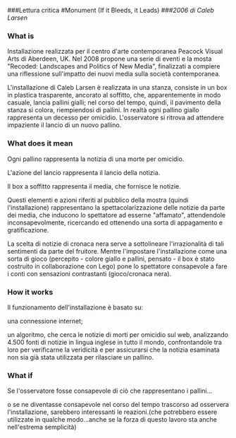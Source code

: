 ###Lettura critica
#Monument (If it Bleeds, it Leads)
###_2006 di Caleb Larsen_

### What is
Installazione realizzata per il centro d'arte contemporanea Peacock Visual Arts di Aberdeen, UK. Nel 2008 propone una serie di eventi e la mosta "Recoded: Landscapes and Politics of New Media", finalizzati a compiere una riflessione sull'impatto dei nuovi media sulla società contemporanea.

L'installazione di Caleb Larsen è realizzata in una stanza, consiste in un box in plastica trasparente, ancorato al soffitto, che, apparentemente in modo casuale, lancia pallini gialli; nel corso del tempo, quindi, il pavimento della stanza si colora, riempiendosi di pallini. In realtà ogni pallino giallo rappresenta un decesso per omicidio. L'osservatore si ritrova ad attendere impaziente il lancio di un nuovo pallino.

### What does it mean
Ogni pallino rappresenta la notizia di una morte per omicidio.

L'azione del lancio rappresenta il lancio della notizia.

Il box a soffitto rappresenta il media, che fornisce le notizie.

Questi elementi e azioni riferiti al pubblico della mostra (quindi l'installazione) rappresentano la spettacolarizzazione delle notizie da parte dei media, che inducono lo spettatore ad esserne "affamato", attendendole inconsapevolmente, ricercando ed ottenendo una sorta di appagamento e gratificazione.

La scelta di notizie di cronaca nera serve a sottolineare l'irrazionalità di tali sentimenti da parte del fruitore.
Mentre l'impostare l'installazione come una sorta di gioco (percepito - colore giallo e pallini, pensato - il box è stato costruito in collaborazione con Lego) pone lo spettatore consapevole a fare i conti con sensazioni contrastanti (gioco/cronaca nera).

### How it works
Il funzionamento dell'installazione è basato su: 

una connessione internet;

un algoritmo, che cerca le notizie di morti per omicidio sul web, analizzando 4.500 fonti di notizie in lingua inglese in tutto il mondo, confrontandole tra loro per verificarne la veridicità e per assicurarsi che la notizia esaminata non sia già stata utilizzata per rilasciare un pallino.

### What if
Se l'osservatore fosse consapevole di ciò che rappresentano i pallini...

o se ne diventasse consapevole nel corso del tempo trascorso ad osservera l'installazione, sarebbero interessanti le reazioni.(che potrebbero essere utilizzate in qualche modo...anche se la forza di questo lavoro sta anche nell'estrema semplicità)




